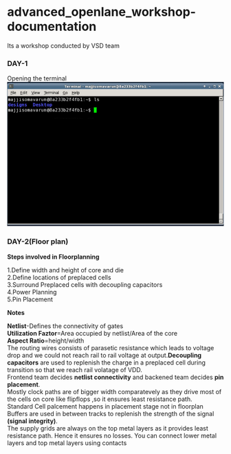 # advanced_openlane_workshop-documentation
Its a workshop conducted by VSD team
### DAY-1

Opening the terminal
![](day_1/Terminal.PNG)







### DAY-2(Floor plan)

**Steps involved in Floorplanning**

1.Define width and height of core and die\
2.Define locations of preplaced cells\
3.Surround Preplaced cells with decoupling capacitors\
4.Power Planning\
5.Pin Placement

**Notes**

**Netlist**-Defines the connectivity of gates\
**Utilization Faztor**=Area occupied by netlist/Area of the core\
**Aspect Ratio**=height/width\
The routing wires consists of parasetic resistance which leads to voltage drop and we could not reach rail to rail voltage at output.**Decoupling capacitors** are used to replenish the charge in a preplaced cell during transition so that we reach rail volatage of VDD.\
Frontend team decides **netlist connectivity** and backened team decides **pin placement**.\
Mostly clock paths are of bigger width comparatevely as they drive most of the cells on core like flipflops ,so it ensures least resistance path.\
Standard Cell palcement happens in placement stage not in floorplan\
Buffers are used in between tracks to replenish the strength of the signal **(signal integrity)**.\
The supply grids are always on the top metal layers as it provides least resistance path. Hence it ensures no losses. You can connect lower metal  layers and top metal layers using contacts


